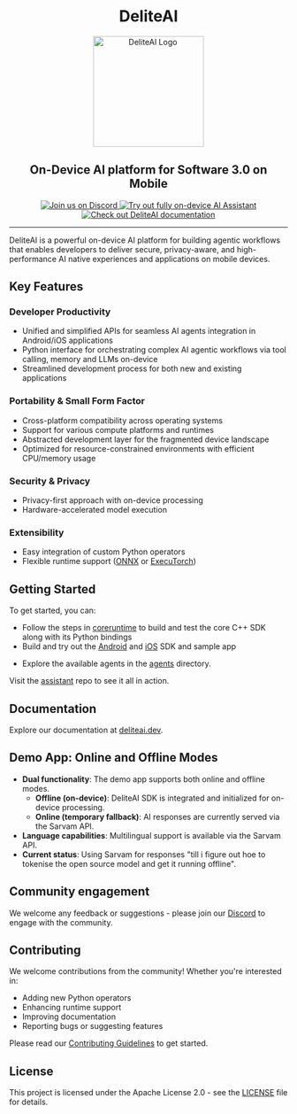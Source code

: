 <!-- DL_DOCS::WEBSITE_BLOCK_START
# DeliteAI documentation

## Introduction
DL_DOCS::WEBSITE_BLOCK_END -->
<!-- DL_DOCS::GITHUB_BLOCK_START -->
<!-- markdownlint-disable first-line-h1 no-inline-html -->
<div align="center">
  <h1 align="center">DeliteAI</h1>
  <img src="docs/static/images/delite-ai-blue-logo.png" alt="DeliteAI Logo" width="200">
  <h2 align="center">On-Device AI platform for Software 3.0 on Mobile</h2>
</div>

<div align="center">
  <a href="https://discord.gg/y8WkMncstk">
    <img src="https://img.shields.io/badge/Discord-Join%20Us-purple?logo=discord&logoColor=white&style=for-the-badge"
         alt="Join us on Discord">
  </a>
  <a href="https://github.com/NimbleEdge/assistant">
    <img src="https://img.shields.io/badge/Explore-AI Assistant-blue?style=for-the-badge"
         alt="Try out fully on-device AI Assistant">
  </a>
  <a href="https://deliteai.dev/">
    <img src="https://img.shields.io/badge/Documentation-000?logo=googledocs&logoColor=FFE599&style=for-the-badge"
         alt="Check out DeliteAI documentation">
  </a>
  <hr>
</div>
<!-- markdownlint-restore -->
<!-- DL_DOCS::GITHUB_BLOCK_END -->

DeliteAI is a powerful on-device AI platform for building agentic workflows that enables developers
to deliver secure, privacy-aware, and high-performance AI native experiences and applications
on mobile devices.

## Key Features

### Developer Productivity

- Unified and simplified APIs for seamless AI agents integration in Android/iOS applications
- Python interface for orchestrating complex AI agentic workflows via tool calling, memory and LLMs on-device
- Streamlined development process for both new and existing applications

### Portability & Small Form Factor

- Cross-platform compatibility across operating systems
- Support for various compute platforms and runtimes
- Abstracted development layer for the fragmented device landscape
- Optimized for resource-constrained environments with efficient CPU/memory usage

### Security & Privacy

- Privacy-first approach with on-device processing
- Hardware-accelerated model execution

### Extensibility

- Easy integration of custom Python operators
- Flexible runtime support ([ONNX](https://onnx.ai/) or [ExecuTorch](https://docs.pytorch.org/executorch-overview))

## Getting Started

To get started, you can:

- Follow the steps in [coreruntime](coreruntime/README.md) to build and test the core C++ SDK along
  with its Python bindings
- Build and try out the [Android](sdks/android/README.md) and [iOS](sdks/ios/README.md) SDK and
  sample app
<!-- DL_DOCS::GITHUB_BLOCK_START -->
- Explore the available agents in the [agents](agents) directory.
<!-- DL_DOCS::GITHUB_BLOCK_END -->
<!-- DL_DOCS::WEBSITE_BLOCK_START
- Explore the available agents in the
  [agents](https://github.com/NimbleEdge/deliteAI/tree/main/agents) directory.
DL_DOCS::WEBSITE_BLOCK_END -->

Visit the [assistant](https://github.com/NimbleEdge/assistant) repo to see it all in action.

## Documentation

Explore our documentation at [deliteai.dev](https://deliteai.dev/).

## Demo App: Online and Offline Modes

- **Dual functionality**: The demo app supports both online and offline modes.
  - **Offline (on-device)**: DeliteAI SDK is integrated and initialized for on-device processing.
  - **Online (temporary fallback)**: AI responses are currently served via the Sarvam API.
- **Language capabilities**: Multilingual support is available via the Sarvam API.
- **Current status**: Using Sarvam for responses "till i figure out hoe to tokenise the open source model and get it running offline".

## Community engagement

We welcome any feedback or suggestions - please join our
[Discord](https://discord.gg/y8WkMncstk) to engage with the community.

## Contributing

We welcome contributions from the community! Whether you're interested in:

- Adding new Python operators
- Enhancing runtime support
- Improving documentation
- Reporting bugs or suggesting features

Please read our [Contributing Guidelines](CONTRIBUTING.md) to get started.

## License

This project is licensed under the Apache License 2.0 - see the [LICENSE](LICENSE) file for details.

<!-- DL_DOCS::WEBSITE_BLOCK_START
```{toctree}
:maxdepth: 1
:hidden:

coreruntime/delitepy/build/docs/gen/docs/index.md
```

```{toctree}
:maxdepth: 1
:caption: SDK Integrations
:hidden:

sdks/ios/README.md
sdks/android/README.md
⬢ API reference <sdks/android/nimblenet_ktx/build/dokka/gfm/index.md>
```

```{toctree}
:maxdepth: 1
:caption: Developer Docs
:hidden:

coreruntime/README.md
sdks/ios/docs/DEVELOPMENT.md
sdks/android/README.md
```

```{toctree}
:maxdepth: 1
:caption: Agent Marketplace
:hidden:

agents/README.md
agents/notifications_summarizer/README.md
⬢ Android Agent <agents/notifications_summarizer/android/README.md>
```

```{toctree}
:maxdepth: 1
:caption: Indices
:hidden:

genindex
modindex
```

```{toctree}
:maxdepth: 1
:caption: Project Links
:hidden:

GitHub <https://github.com/NimbleEdge/deliteAI>
Discord <https://discord.gg/y8WkMncstk>
```
DL_DOCS::WEBSITE_BLOCK_END -->
